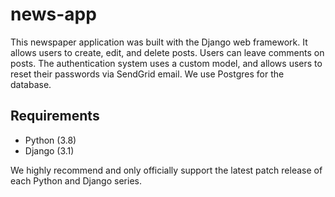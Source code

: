# news-app

This newspaper application was built with the Django web framework. It allows users to create, edit, and delete posts. Users can leave comments on posts. The authentication system uses a custom model, and allows users to reset their passwords via SendGrid email. We use Postgres for the database.



## Requirements

* Python (3.8)
* Django (3.1)


We highly recommend and only officially support the latest patch release of each Python and Django series.
